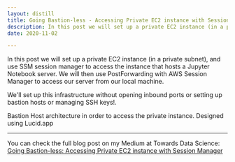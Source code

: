 ```yaml
---
layout: distill
title: Going Bastion-less - Accessing Private EC2 instance with Session Manager
description: In this post we will set up a private EC2 instance (in a private subnet), and use SSM session manager to access the instance that hosts a Jupyter Notebook server.
date: 2020-11-02

---
```


In this post we will set up a private EC2 instance (in a private subnet), and use SSM session manager to access the instance that hosts a Jupyter Notebook server. We will then use PostForwarding with AWS Session Manager to access our server from our local machine.

We'll set up this infrastructure without opening inbound ports or setting up bastion hosts or managing SSH keys!.

<div class="row">
    <div class="col-sm mt-3 mt-md-0">
        <img class="img-fluid rounded z-depth-1" src="{{ '/assets/img/bastionless.png' | relative_url }}" alt="" title="Bastion-less Architecture"/>
    </div>
</div>
<div class="caption">
    Bastion Host architecture in order to access the private instance. Designed using Lucid.app
</div>

***

You can check the full blog post on my Medium at Towards Data Science: [Going Bastion-less: Accessing Private EC2 instance with Session Manager](https://towardsdatascience.com/going-bastion-less-accessing-private-ec2-instance-with-session-manager-c958cbf8489f)

<!-- # authors:
#   - name: Albert Einstein
#     url: "https://en.wikipedia.org/wiki/Albert_Einstein"
#     affiliations:
#       name: IAS, Princeton
#   - name: Boris Podolsky
#     url: "https://en.wikipedia.org/wiki/Boris_Podolsky"
#     affiliations:
#       name: IAS, Princeton
#   - name: Nathan Rosen
#     url: "https://en.wikipedia.org/wiki/Nathan_Rosen"
#     affiliations:
#       name: IAS, Princeton

# bibliography: 2018-12-22-distill.bib

# # Below is an example of injecting additional post-specific styles.
# # If you use this post as a template, delete this _styles block.
# _styles: >
#   .fake-img {
#     background: #bbb;
#     border: 1px solid rgba(0, 0, 0, 0.1);
#     box-shadow: 0 0px 4px rgba(0, 0, 0, 0.1);
#     margin-bottom: 12px;
#   }
#   .fake-img p {
#     font-family: monospace;
#     color: white;
#     text-align: left;
#     margin: 12px 0;
#     text-align: center;
#     font-size: 16px;
#   }

# ---

# **NOTE:**
# Citations, footnotes, and code blocks do not display correctly in the dark mode since distill does not support the dark mode by default.
# If you are interested in correctly adding dark mode support for distill, please open [a discussion](https://github.com/alshedivat/al-folio/discussions) and let us know.


# ## Equations

# This theme supports rendering beautiful math in inline and display modes using [MathJax 3](https://www.mathjax.org/) engine.
# You just need to surround your math expression with `$$`, like `$$ E = mc^2 $$`.
# If you leave it inside a paragraph, it will produce an inline expression, just like $$ E = mc^2 $$.

# To use display mode, again surround your expression with `$$` and place it as a separate paragraph.
# Here is an example:

# $$
# \left( \sum_{k=1}^n a_k b_k \right)^2 \leq \left( \sum_{k=1}^n a_k^2 \right) \left( \sum_{k=1}^n b_k^2 \right)
# $$

# Note that MathJax 3 is [a major re-write of MathJax](https://docs.mathjax.org/en/latest/upgrading/whats-new-3.0.html) that brought a significant improvement to the loading and rendering speed, which is now [on par with KaTeX](http://www.intmath.com/cg5/katex-mathjax-comparison.php).


# ***

# ## Citations

# Citations are then used in the article body with the `<d-cite>` tag.
# The key attribute is a reference to the id provided in the bibliography.
# The key attribute can take multiple ids, separated by commas.

# The citation is presented inline like this: <d-cite key="gregor2015draw"></d-cite> (a number that displays more information on hover).
# If you have an appendix, a bibliography is automatically created and populated in it.

# Distill chose a numerical inline citation style to improve readability of citation dense articles and because many of the benefits of longer citations are obviated by displaying more information on hover.
# However, we consider it good style to mention author last names if you discuss something at length and it fits into the flow well — the authors are human and it’s nice for them to have the community associate them with their work.

# ***

# ## Footnotes

# Just wrap the text you would like to show up in a footnote in a `<d-footnote>` tag.
# The number of the footnote will be automatically generated.<d-footnote>This will become a hoverable footnote.</d-footnote>

# ***

# ## Code Blocks

# Syntax highlighting is provided within `<d-code>` tags.
# An example of inline code snippets: `<d-code language="html">let x = 10;</d-code>`.
# For larger blocks of code, add a `block` attribute:

# <d-code block language="javascript">
#   var x = 25;
#   function(x) {
#     return x * x;
#   }
# </d-code>

# **Note:** `<d-code>` blocks do not look well in the dark mode.
# You can always use the default code-highlight using the `highlight` liquid tag:

# {% highlight javascript %}
# var x = 25;
# function(x) {
#   return x * x;
# }
# {% endhighlight %}

# ***

# ## Layouts

# The main text column is referred to as the body.
# It is the assumed layout of any direct descendants of the `d-article` element.

# <div class="fake-img l-body">
#   <p>.l-body</p>
# </div>

# For images you want to display a little larger, try `.l-page`:

# <div class="fake-img l-page">
#   <p>.l-page</p>
# </div>

# All of these have an outset variant if you want to poke out from the body text a little bit.
# For instance:

# <div class="fake-img l-body-outset">
#   <p>.l-body-outset</p>
# </div>

# <div class="fake-img l-page-outset">
#   <p>.l-page-outset</p>
# </div>

# Occasionally you’ll want to use the full browser width.
# For this, use `.l-screen`.
# You can also inset the element a little from the edge of the browser by using the inset variant.

# <div class="fake-img l-screen">
#   <p>.l-screen</p>
# </div>
# <div class="fake-img l-screen-inset">
#   <p>.l-screen-inset</p>
# </div>

# The final layout is for marginalia, asides, and footnotes.
# It does not interrupt the normal flow of `.l-body` sized text except on mobile screen sizes.

# <div class="fake-img l-gutter">
#   <p>.l-gutter</p>
# </div>


# Emphasis, aka italics, with *asterisks* or _underscores_.

# Strong emphasis, aka bold, with **asterisks** or __underscores__.

# Combined emphasis with **asterisks and _underscores_**.

# Strikethrough uses two tildes. ~~Scratch this.~~

# 1. First ordered list item
# 2. Another item
# ⋅⋅* Unordered sub-list. 
# 1. Actual numbers don't matter, just that it's a number
# ⋅⋅1. Ordered sub-list
# 4. And another item.

# ⋅⋅⋅You can have properly indented paragraphs within list items. Notice the blank line above, and the leading spaces (at least one, but we'll use three here to also align the raw Markdown).

# ⋅⋅⋅To have a line break without a paragraph, you will need to use two trailing spaces.⋅⋅
# ⋅⋅⋅Note that this line is separate, but within the same paragraph.⋅⋅
# ⋅⋅⋅(This is contrary to the typical GFM line break behaviour, where trailing spaces are not required.)

# * Unordered list can use asterisks
# - Or minuses
# + Or pluses

# [I'm an inline-style link](https://www.google.com)

# [I'm an inline-style link with title](https://www.google.com "Google's Homepage")

# [I'm a reference-style link][Arbitrary case-insensitive reference text]

# [I'm a relative reference to a repository file](../blob/master/LICENSE)

# [You can use numbers for reference-style link definitions][1]

# Or leave it empty and use the [link text itself].

# URLs and URLs in angle brackets will automatically get turned into links. 
# http://www.example.com or <http://www.example.com> and sometimes 
# example.com (but not on Github, for example).

# Some text to show that the reference links can follow later.

# [arbitrary case-insensitive reference text]: https://www.mozilla.org
# [1]: http://slashdot.org
# [link text itself]: http://www.reddit.com

# Here's our logo (hover to see the title text):

# Inline-style: 
# ![alt text](https://github.com/adam-p/markdown-here/raw/master/src/common/images/icon48.png "Logo Title Text 1")

# Reference-style: 
# ![alt text][logo]

# [logo]: https://github.com/adam-p/markdown-here/raw/master/src/common/images/icon48.png "Logo Title Text 2"

# Inline `code` has `back-ticks around` it.

# ```javascript
# var s = "JavaScript syntax highlighting";
# alert(s);
# ```
 
# ```python
# s = "Python syntax highlighting"
# print s
# ```
 
# ```
# No language indicated, so no syntax highlighting. 
# But let's throw in a <b>tag</b>.
# ```

# Colons can be used to align columns.

# | Tables        | Are           | Cool  |
# | ------------- |:-------------:| -----:|
# | col 3 is      | right-aligned | $1600 |
# | col 2 is      | centered      |   $12 |
# | zebra stripes | are neat      |    $1 |

# There must be at least 3 dashes separating each header cell.
# The outer pipes (|) are optional, and you don't need to make the 
# raw Markdown line up prettily. You can also use inline Markdown.

# Markdown | Less | Pretty
# --- | --- | ---
# *Still* | `renders` | **nicely**
# 1 | 2 | 3

# > Blockquotes are very handy in email to emulate reply text.
# > This line is part of the same quote.

# Quote break.

# > This is a very long line that will still be quoted properly when it wraps. Oh boy let's keep writing to make sure this is long enough to actually wrap for everyone. Oh, you can *put* **Markdown** into a blockquote. 


# Three or more...

# ---

# Hyphens

# ***

# Asterisks

# ___

# Underscores

# Here's a line for us to start with.

# This line is separated from the one above by two newlines, so it will be a *separate paragraph*.

# This line is also a separate paragraph, but...
# This line is only separated by a single newline, so it's a separate line in the *same paragraph*. -->